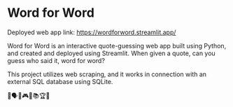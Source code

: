 # Word for Word

Deployed web app link: https://wordforword.streamlit.app/

Word for Word is an interactive quote-guessing web app built using Python, and created and deployed using Streamlit. When given a quote, can you guess who said it, word for word?

This project utilizes web scraping, and it works in connection with an external SQL database using SQLite.

📝🗣️📖🎮💡📚🏆🎉